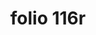 ---
layout: edition
title: folio 116r
manuscript: Florence, Biblioteca Marucelliana, Carte Rajna XIX.15
sigla: R
iip: r116r.tif
milestone: 231
---